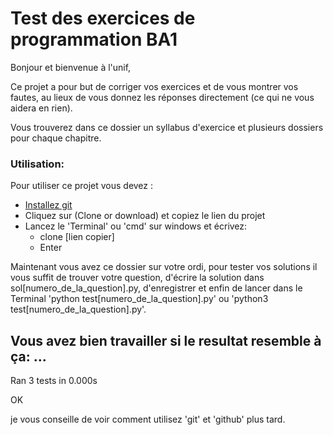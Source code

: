 # Test des exercices de programmation BA1 

Bonjour et bienvenue à l'unif,

Ce projet a pour but de corriger vos exercices et de vous montrer vos fautes, au lieux de vous donnez les réponses directement (ce qui ne vous aidera en rien).

Vous trouverez dans ce dossier un syllabus d'exercice et plusieurs dossiers pour chaque chapitre.

### Utilisation:

Pour utiliser ce projet vous devez :

* [Installez git](https://openclassrooms.com/fr/courses/2342361-gerez-votre-code-avec-git-et-github/2433596-installez-git#/id/r-2448449)
* Cliquez sur (Clone or download) et copiez le lien du projet
* Lancez le 'Terminal' ou 'cmd' sur windows et écrivez:
	* clone [lien copier]
	* Enter

Maintenant vous avez ce dossier sur votre ordi, pour tester vos solutions il vous suffit de trouver votre question, d'écrire la solution dans sol[numero_de_la_question].py, d'enregistrer et enfin de lancer dans le Terminal 'python test[numero_de_la_question].py' ou 'python3 test[numero_de_la_question].py'.

Vous avez bien travailler si le resultat resemble à ça:
...
----------------------------------------------------------------------
Ran 3 tests in 0.000s

OK


je vous conseille de voir comment utilisez 'git' et 'github' plus tard.
